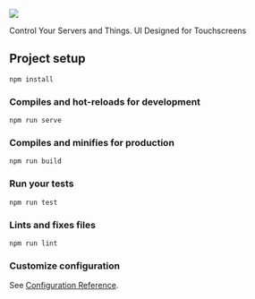 
![](https://raw.githubusercontent.com/digitalsurgeons/zion-control/master/docs/zion-control.gif)

Control Your Servers and Things. UI Designed for Touchscreens


## Project setup
```
npm install
```

### Compiles and hot-reloads for development
```
npm run serve
```

### Compiles and minifies for production
```
npm run build
```

### Run your tests
```
npm run test
```

### Lints and fixes files
```
npm run lint
```

### Customize configuration
See [Configuration Reference](https://cli.vuejs.org/config/).
